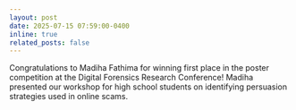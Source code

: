 ```yaml
---
layout: post
date: 2025-07-15 07:59:00-0400
inline: true
related_posts: false
---
```


Congratulations to Madiha Fathima for winning first place in the poster competition at the Digital Forensics Research Conference! Madiha presented our workshop for high school students on identifying persuasion strategies used in online scams.
